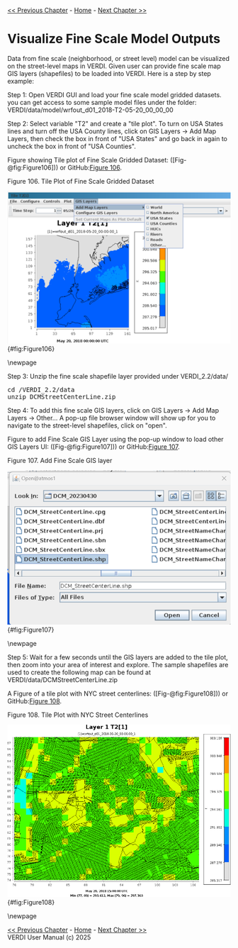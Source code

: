 <!-- BEGIN COMMENT -->
  
[<< Previous Chapter](VERDI_ch19.md) - [Home](README.md) - [Next Chapter >>](VERDI_ch21.md)

<!-- END COMMENT -->

 Visualize Fine Scale Model Outputs
==========================
  Data from fine scale (neighborhood, or street level) model can be visualized on the street-level maps in VERDI.  Given user can provide fine scale map GIS layers (shapefiles) to be loaded into VERDI.  Here is a step by step example:
  
Step 1: Open VERDI GUI and load your fine scale model gridded datasets. you can get access to some sample model files under the folder: VERDI/data/model/wrfout_d01_2018-T2-05-20_00_00_00

Step 2: Select variable "T2" and create a "tile plot".  To turn on USA States lines and turn off the USA County lines,  click on GIS Layers → Add Map Layers, then check the box in front of "USA States" and go back in again to uncheck the box in front of "USA Counties".	

Figure showing Tile plot of Fine Scale Gridded Dataset: ([Fig-@fig:Figure106])) or GitHub:[Figure 106](#Figure106).

Figure 106. Tile Plot of Fine Scale Gridded Dataset<br>
  
![VERDI GIS Layers UI](./media/image110.png){#fig:Figure106}

\newpage
     
Step 3: Unzip the fine scale shapefile layer provided under VERDI_2.2/data/ 

<pre>
cd <your path>/VERDI_2.2/data
unzip DCMStreetCenterLine.zip
</pre>

Step 4: To add this fine scale GIS layers, click on GIS Layers → Add Map Layers → Other…
A pop-up file browser window will show up for you to navigate to the street-level shapefiles, click on "open".

Figure to add Fine Scale GIS Layer using the pop-up window to load other GIS Layers UI: ([Fig-@fig:Figure107])) or GitHub:[Figure 107](#Figure107).

Figure 107. Add Fine Scale GIS layer<br>

![Add Fine Scale GIS Layer using the pop-up window to load other GIS Layers UI](./media/image111.png){#fig:Figure107}

\newpage

Step 5: Wait for a few seconds until the GIS layers are added to the tile plot, then zoom into your area of interest and explore.
The sample shapefiles are used to create the following map can be found at VERDI/data/DCMStreetCenterLine.zip    

A Figure of a tile plot with NYC street centerlines: ([Fig-@fig:Figure108])) or GitHub:[Figure 108](#Figure108).

Figure 108. Tile Plot with NYC Street Centerlines<br>

![The tile plot with NYC street centerlines](./media/image112.png){#fig:Figure108}

\newpage




















<!-- BEGIN COMMENT -->

[<< Previous Chapter](VERDI_ch19.md) - [Home](README.md) - [Next Chapter >>](VERDI_ch21.md)<br>
VERDI User Manual (c) 2025<br>

<!-- END COMMENT -->
